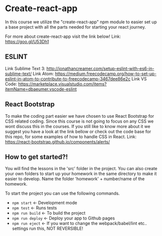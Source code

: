# Create-react-app
In this course we utilize the "create-react-app" npm module to easier set up a base project with all the parts needed for starting your react journey.

For more about create-react-app visit the link below!
Link: https://goo.gl/U53Dh1

## ESLINT
Link Sublime Text 3: http://jonathancreamer.com/setup-eslint-with-es6-in-sublime-text/
Link Atom: https://medium.freecodecamp.org/how-to-set-up-eslint-in-atom-to-contribute-to-freecodecamp-3467dee86e2c
Link VS Code: https://marketplace.visualstudio.com/items?itemName=dbaeumer.vscode-eslint

## React Bootstrap

To make the coding part easier we have chosen to use React Bootstrap for CSS related coding.
Since this course is not going to focus on any CSS we wont discuss this in the courses.
If you still like to know more about it we suggest you have a look at the link bellow or check out the code base for this repo, for some examples of how to handle CSS in React.
Link: https://react-bootstrap.github.io/components/alerts/

## How to get started?!
You will find the lessons in the 'src' folder in the project.
You can also create your own folders to start up your homework in the same directory to make it easier to develop.
Name the folder 'homework' + number/name of the homework.

To start the project you can use the following commands.
* `npm start` <- Development mode
* `npm test` <- Runs tests
* `npm run build` <- To build the project
* `npm run deploy` <- Deploy your app to Github pages
* `npm run eject` <- If you want to change the webpack/babel/lint etc.. settings run this, NOT REVERSIBLE!
